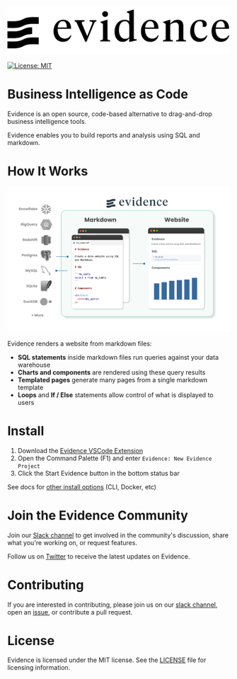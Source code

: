 ![evidence-logo](sites/docs/static/img/wordmark-black.svg)

[![License: MIT](https://img.shields.io/badge/License-MIT-blue.svg)](https://opensource.org/licenses/MIT)

# Business Intelligence as Code

Evidence is an open source, code-based alternative to drag-and-drop business intelligence tools.

Evidence enables you to build reports and analysis using SQL and markdown.

# How It Works

![how-it-works](sites/docs/static/img/how-it-works.png)

Evidence renders a website from markdown files:

- **SQL statements** inside markdown files run queries against your data warehouse
- **Charts and components** are rendered using these query results
- **Templated pages** generate many pages from a single markdown template
- **Loops** and **If / Else** statements allow control of what is displayed to users

# Install

1. Download the [Evidence VSCode Extension](https://marketplace.visualstudio.com/items?itemName=Evidence.evidence-vscode)
2. Open the Command Palette (F1) and enter `Evidence: New Evidence Project`
3. Click the Start Evidence button in the bottom status bar

See docs for [other install options](https://docs.evidence.dev/getting-started/install-evidence) (CLI, Docker, etc)

# Join the Evidence Community

Join our [Slack channel](https://join.slack.com/t/evidencedev/shared_invite/zt-uda6wp6a-hP6Qyz0LUOddwpXW5qG03Q) to get involved in the community's discussion, share what you're working on, or request features.

Follow us on [Twitter](https://twitter.com/evidence_dev) to receive the latest updates on Evidence.

# Contributing

If you are interested in contributing, please join us on our [slack channel](https://join.slack.com/t/evidencedev/shared_invite/zt-uda6wp6a-hP6Qyz0LUOddwpXW5qG03Q), open an [issue](https://github.com/evidence-dev/evidence/issues/new), or contribute a pull request.

# License

Evidence is licensed under the MIT license. See the [LICENSE](LICENSE.md) file for licensing information.
